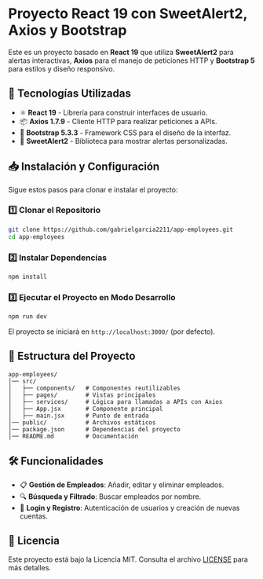 # Proyecto React 19 con SweetAlert2, Axios y Bootstrap

Este es un proyecto basado en **React 19** que utiliza **SweetAlert2** para alertas interactivas, **Axios** para el manejo de peticiones HTTP y **Bootstrap 5** para estilos y diseño responsivo.

## 🚀 Tecnologías Utilizadas

- ⚛️ **React 19** - Librería para construir interfaces de usuario.
- 📦 **Axios 1.7.9** - Cliente HTTP para realizar peticiones a APIs.
- 🎨 **Bootstrap 5.3.3** - Framework CSS para el diseño de la interfaz.
- 🔔 **SweetAlert2** - Biblioteca para mostrar alertas personalizadas.

## 📥 Instalación y Configuración

Sigue estos pasos para clonar e instalar el proyecto:

### 1️⃣ Clonar el Repositorio
```bash
git clone https://github.com/gabrielgarcia2211/app-employees.git
cd app-employees
```

### 2️⃣ Instalar Dependencias
```bash
npm install
```

### 3️⃣ Ejecutar el Proyecto en Modo Desarrollo
```bash
npm run dev
```

El proyecto se iniciará en `http://localhost:3000/` (por defecto).

## 📌 Estructura del Proyecto

```
app-employees/
│── src/
│   ├── components/   # Componentes reutilizables
│   ├── pages/        # Vistas principales
│   ├── services/     # Lógica para llamadas a APIs con Axios
│   ├── App.jsx       # Componente principal
│   ├── main.jsx      # Punto de entrada
│── public/           # Archivos estáticos
│── package.json      # Dependencias del proyecto
│── README.md         # Documentación
```

## 🛠️ Funcionalidades

- 📋 **Gestión de Empleados**: Añadir, editar y eliminar empleados.
- 🔍 **Búsqueda y Filtrado**: Buscar empleados por nombre.
- 🔐 **Login y Registro**: Autenticación de usuarios y creación de nuevas cuentas.


## 📄 Licencia

Este proyecto está bajo la Licencia MIT. Consulta el archivo [LICENSE](LICENSE) para más detalles.
